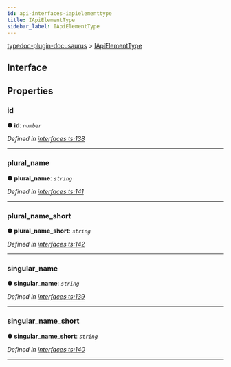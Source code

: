 ```yaml
---
id: api-interfaces-iapielementtype
title: IApiElementType
sidebar_label: IApiElementType
---
```


[typedoc-plugin-docusaurus](api-readme.md) > [IApiElementType](api-interfaces-iapielementtype.md)



## Interface


## Properties


###  id

**●  id**:  *`number`* 

*Defined in [interfaces.ts:138](https://bitbucket.org/owner/repository_name/src/master/src/interfaces.ts?fileviewer&amp;#x3D;file-view-default#interfaces.ts-138)*





___



###  plural_name

**●  plural_name**:  *`string`* 

*Defined in [interfaces.ts:141](https://bitbucket.org/owner/repository_name/src/master/src/interfaces.ts?fileviewer&amp;#x3D;file-view-default#interfaces.ts-141)*





___



###  plural_name_short

**●  plural_name_short**:  *`string`* 

*Defined in [interfaces.ts:142](https://bitbucket.org/owner/repository_name/src/master/src/interfaces.ts?fileviewer&amp;#x3D;file-view-default#interfaces.ts-142)*





___



###  singular_name

**●  singular_name**:  *`string`* 

*Defined in [interfaces.ts:139](https://bitbucket.org/owner/repository_name/src/master/src/interfaces.ts?fileviewer&amp;#x3D;file-view-default#interfaces.ts-139)*





___



###  singular_name_short

**●  singular_name_short**:  *`string`* 

*Defined in [interfaces.ts:140](https://bitbucket.org/owner/repository_name/src/master/src/interfaces.ts?fileviewer&amp;#x3D;file-view-default#interfaces.ts-140)*





___


